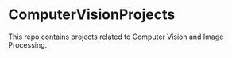 # ComputerVisionProjects
This repo contains projects related to Computer Vision and Image Processing.
